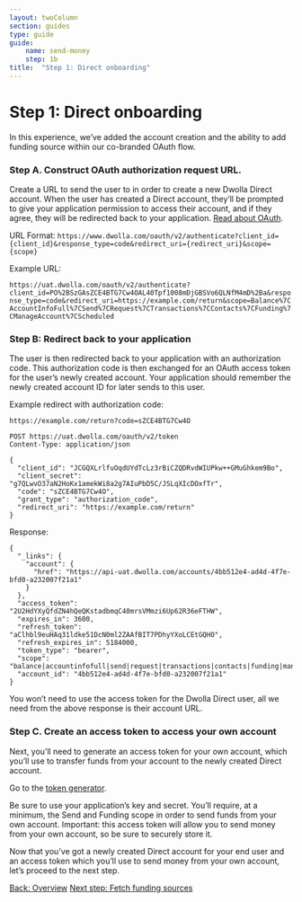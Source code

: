 ```yaml
---
layout: twoColumn
section: guides
type: guide
guide:
    name: send-money
    step: 1b
title:  "Step 1: Direct onboarding"
---
```


# Step 1: Direct onboarding

In this experience, we’ve added the account creation and the ability to add funding source within our co-branded OAuth flow.


### Step A. Construct OAuth authorization request URL.

Create a URL to send the user to in order to create a new Dwolla Direct account.  When the user has created a Direct account, they’ll be prompted to give your application permission to access their account, and if they agree, they will be redirected back to your application.  [Read about OAuth](https://docsv2.dwolla.com/#request-user-authorization).

URL Format:
`https://www.dwolla.com/oauth/v2/authenticate?client_id={client_id}&response_type=code&redirect_uri={redirect_uri}&scope={scope}`

Example URL:

`https://uat.dwolla.com/oauth/v2/authenticate?client_id=PO%2BSzGAsZCE4BTG7Cw4OAL40Tpf1008mDjGBSVo6QLNfM4mD%2Ba&response_type=code&redirect_uri=https://example.com/return&scope=Balance%7CAccountInfoFull%7CSend%7CRequest%7CTransactions%7CContacts%7CFunding%7CManageAccount%7CScheduled`

### Step B: Redirect back to your application

The user is then redirected back to your application with an authorization code. This authorization code is then exchanged for an OAuth access token for the user’s newly created account. Your application should remember the newly created account ID for later sends to this user.

Example redirect with authorization code:

`https://example.com/return?code=sZCE4BTG7Cw4O`

```rawnoselect
POST https://uat.dwolla.com/oauth/v2/token
Content-Type: application/json

{
  "client_id": "JCGQXLrlfuOqdUYdTcLz3rBiCZQDRvdWIUPkw++GMuGhkem9Bo",
  "client_secret": "g7QLwvO37aN2HoKx1amekWi8a2g7AIuPbD5C/JSLqXIcDOxfTr",
  "code": "sZCE4BTG7Cw4O",
  "grant_type": "authorization_code",
  "redirect_uri": "https://example.com/return"
}
```

Response:

```jsonnoselect
{
  "_links": {
    "account": {
      "href": "https://api-uat.dwolla.com/accounts/4bb512e4-ad4d-4f7e-bfd0-a232007f21a1"
    }
  },
  "access_token": "2U2HdYXyQfdZN4hQeQKstadbmqC40mrsVMmzi6Up62R36eFTHW",
  "expires_in": 3600,
  "refresh_token": "aClhbl9euHAq31ldke51DcN0ml2ZAAfBIT7PDhyYXoLCEtGQHO",
  "refresh_expires_in": 5184000,
  "token_type": "bearer",
  "scope": "balance|accountinfofull|send|request|transactions|contacts|funding|manageaccount|scheduled",
  "account_id": "4bb512e4-ad4d-4f7e-bfd0-a232007f21a1"
}
```

You won’t need to use the access token for the Dwolla Direct user, all we need from the above response is their account URL.

### Step C. Create an access token to access your own account

Next, you’ll need to generate an access token for your own account, which you’ll use to transfer funds from your account to the newly created Direct account.

Go to the <a href="https://tokengenerator.dwolla.com" target="_blank">token generator</a>.

Be sure to use your application’s key and secret. You’ll require, at a minimum, the Send and Funding scope in order to send funds from your own account.  Important: this access token will allow you to send money from your own account, so be sure to securely store it.

Now that you’ve got a newly created Direct account for your end user and an access token which you’ll use to send money from your own account, let’s proceed to the next step.

<nav class="pager-nav">
    <a href="./">Back: Overview</a>
    <a href="02-fetch-funding-sources.html">Next step: Fetch funding sources</a>
</nav>